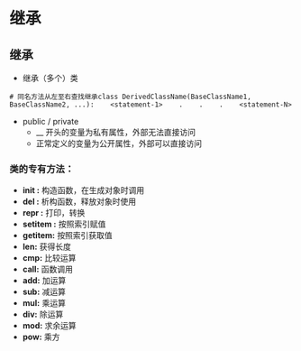 # 继承

## 继承

- 继承（多个）类

```
# 同名方法从左至右查找继承class DerivedClassName(BaseClassName1, BaseClassName2, ...):    <statement-1>    .    .    .    <statement-N>
```

- public / private
    - __ 开头的变量为私有属性，外部无法直接访问
    - 正常定义的变量为公开属性，外部可以直接访问

### 类的专有方法：

- **init :** 构造函数，在生成对象时调用
- **del :** 析构函数，释放对象时使用
- **repr :** 打印，转换
- **setitem :** 按照索引赋值
- **getitem:** 按照索引获取值
- **len:** 获得长度
- **cmp:** 比较运算
- **call:** 函数调用
- **add:** 加运算
- **sub:** 减运算
- **mul:** 乘运算
- **div:** 除运算
- **mod:** 求余运算
- **pow:** 乘方